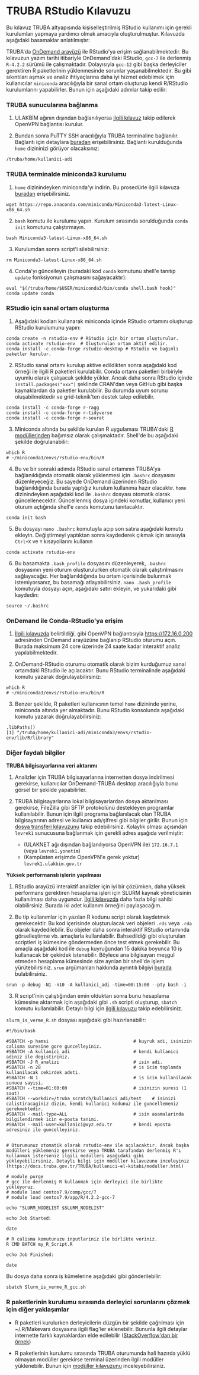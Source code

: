 
# TRUBA RStudio Kılavuzu

Bu kılavuz TRUBA altyapısında kişiselleştirilmiş RStudio kullanımı için gerekli kurulumları yapmaya yardımcı olmak amacıyla oluşturulmuştur. Kılavuzda aşağıdaki basamaklar anlatılmıştır:


TRUBA'da [OnDemand arayüzü](https://docs.truba.gov.tr/TRUBA/kullanici-el-kitabi/kullanici-ara-yuzu/openondemand/index.html#) ile RStudio'ya erişim sağlanabilmektedir. Bu kılavuzun yazım tarihi itibariyle OnDemand'daki RStudio, `gcc-7` ile derlenmiş `R-4.2.2` sürümü ile çalışmaktadır. Dolayısıyla `gcc-12` gibi başka derleyiciler gerektiren R paketlerinin yüklenmesinde sorunlar yaşanabilmektedir. Bu gibi sıkıntıları aşmak ve analiz ihtiyaçlarına daha iyi hizmet edebilmek için kullanıcılar `miniconda` aracılığıyla bir sanal ortam oluşturup kendi R/RStudio kurulumlarını yapabilirler. Bunun için aşağıdaki adımlar takip edilir:

### TRUBA sunucularına bağlanma

1. ULAKBİM ağının dışından bağlanılıyorsa [ilgili kılavuz](https://docs.truba.gov.tr/TRUBA/kullanici-el-kitabi/open-vpn/index.html) takip edilerek OpenVPN bağlantısı kurulur.

2. Bundan sonra PuTTY SSH aracılığıyla TRUBA terminaline bağlanılır. Bağlantı için detaylara [buradan](https://docs.truba.gov.tr/TRUBA/kullanici-el-kitabi/kullanici-ara-yuzu/ssh-ile-baglanti/index.html) erişebilirsiniz. Bağlantı kurulduğunda `home` dizininizi görüyor olacaksınız:

`/truba/home/kullanici-adi`

### TRUBA terminalde miniconda3 kurulumu

1. `home` dizinindeyken miniconda'yı indirin. Bu prosedürle ilgili kılavuza [buradan](https://docs.truba.gov.tr/how-to-guides/python/anaconda.html) erişebilirsiniz.

`wget https://repo.anaconda.com/miniconda/Miniconda3-latest-Linux-x86_64.sh`

2. `bash` komutu ile kurulumu yapın. Kurulum sırasında sorulduğunda `conda init` komutunu çalıştırmayın.

`bash Miniconda3-latest-Linux-x86_64.sh`

3. Kurulumdan sonra script'i silebilirsiniz:

`rm Miniconda3-latest-Linux-x86_64.sh` 

4. Conda'yı güncelleyin (buradaki kod `conda` komutunu shell'e tanıtıp `update` fonksiyonun çalışmasını sağayacaktır):

```
eval "$(/truba/home/$USER/miniconda3/bin/conda shell.bash hook)"
conda update conda
``` 

### RStudio için sanal ortam oluşturma

1. Aşağıdaki kodları kullanarak miniconda içinde RStudio ortamını oluşturup RStudio kurulumunu yapın:

```
conda create -n rstudio-env # RStudio için bir ortam oluşturulur.
conda activate rstudio-env  # Oluşturulan ortam aktif edilir.
conda install -c conda-forge rstudio-desktop # RStudio ve bağımlı paketler kurulur.
```

2. RStudio sanal ortamı kurulup aktive edildikten sonra aşağıdaki kod örneği ile ilgili R paketleri kurulabilir. Conda ortamı paketleri birbiriyle uyumlu olarak çalışacak şekilde yükler. Ancak daha sonra RStudio içinde `install.packages("xxx")` şeklinde CRAN'dan veya GitHub gibi başka kaynaklardan da paketler kurulabilir. Bu durumda uyum sorunu oluşabilmektedir ve grid-teknik'ten destek talep edilebilir.

```
conda install -c conda-forge r-ragg
conda install -c conda-forge r-tidyverse
conda install -c conda-forge r-seurat
```

3. Miniconda altında bu şekilde kurulan R uygulaması TRUBA'daki [R modüllerinden](https://docs.truba.gov.tr/how-to-guides/R/index.html) bağımsız olarak çalışmaktadır. Shell'de bu aşağıdaki şekilde doğrulanabilir:

```
which R
# ~/miniconda3/envs/rstudio-env/bin/R
```

4. Bu ve bir sonraki adımda RStudio sanal ortamının TRUBA'ya bağlanıldığında otomatik olarak yüklenmesi için `.bashrc` dosyasını düzenleyeceğiz. Bu sayede OnDemand üzerinden RStudio bağlanıldığında burada yaptığız kurulum kullanıma hazır olacaktır. `home` dizinindeyken aşağıdaki kod ile `.bashrc` dosyası otomatik olarak güncellenecektir. Güncellenmiş dosya içindeki komutlar, kullanıcı yeni oturum açtığında shell'e `conda` komutunu tanıtacaktır.

`conda init bash`

5. Bu dosyayı `nano .bashrc` komutuyla açıp son satıra aşağıdaki komutu ekleyin. Değiştirmeyi yaptıktan sonra kaydederek çıkmak için sırasıyla `Ctrl+X` ve `Y` kısayollarını kullanın

`conda activate rstudio-env`

6. Bu basamakta `.bash_profile` dosyasını düzenleyerek, `.bashrc` dosyasının yeni oturum oluşturulurken otomatik olarak çalıştırılmasını sağlayacağız. Her bağlanıldığında bu ortam içerisinde bulunmak istemiyorsanız, bu basamağı atlayabilirsiniz. `nano .bash_profile` komutuyla dosyayı açın, aşağıdaki satırı ekleyin, ve yukarıdaki gibi kaydedin:

`source ~/.bashrc`

### OnDemand ile Conda-RStudio'ya erişim

1. [İlgili kılavuzda](https://docs.truba.gov.tr/TRUBA/kullanici-el-kitabi/kullanici-ara-yuzu/openondemand/index.html) belirtildiği, gibi OpenVPN bağlantısıyla https://172.16.0.200 adresinden OnDemand arayüzüne bağlanıp RStudio oturumu açın. Burada maksimum 24 core üzerinde 24 saate kadar interaktif analiz yapılabilmektedir.

2. OnDemand-RStudio oturumu otomatik olarak bizim kurduğumuz sanal ortamdaki RStudio ile açılacaktır. Bunu RStudio terminalinde aşağıdaki komutu yazarak doğrulayabilirsiniz:

``` 
which R
# ~/miniconda3/envs/rstudio-env/bin/R
```

3. Benzer şekilde, R paketleri kullanıcının temel `home` dizininde yerine, miniconda altında yer almaktadır. Bunu RStudio konsolunda aşağıdaki komutu yazarak doğrulayabilirsiniz:

```
.libPaths()
[1] "/truba/home/kullanici-adi/miniconda3/envs/rstudio-env/lib/R/library"
```

### Diğer faydalı bilgiler

**TRUBA bilgisayarlarına veri aktarımı**

1. Analizler için TRUBA bilgisayarlarına internetten dosya indirilmesi gerekirse, kullanıcılar OnDemand-TRUBA desktop aracılığıyla bunu görsel bir şekilde yapabilirler.

2. TRUBA bilgisayarlarına lokal bilgisayarlardan dosya aktarılması gerekirse, FileZilla gibi SFTP protokolünü destekleyen programlar kullanılabilir. Bunun için ilgili programa bağlanılacak olan TRUBA bilgisayarının adresi ve kullanıcı adı/şifresi gibi bilgiler girilir. Bunun için [dosya transferi kılavuzunu](https://docs.truba.gov.tr/TRUBA/kullanici-el-kitabi/kullanici-ara-yuzu/ssh-ile-baglanti/winscp.html) takip edebilirsiniz. Kolaylık olması açısından `levrek1` sunucusuna bağlanmak için gerekli adres aşağıda verilmiştir:

	- (ULAKNET ağı dışından bağlanılıyorsa OpenVPN ile) `172.16.7.1` (veya `levrek1.yonetim`)
	- (Kampüsten erişimde OpenVPN'e gerek yoktur) `levrek1.ulakbim.gov.tr`
	
**Yüksek performanslı işlerin yapılması**

1. RStudio arayüzü interaktif analizler için iyi bir çözümken, daha yüksek performans gerektiren hesaplama işleri için SLURM kaynak yöneticisinin kullanılması daha uygundur. [İlgili kılavuzda](https://docs.truba.gov.tr/TRUBA/kullanici-el-kitabi/kaynakyoneticisi-isdongusu/basic_slurm_commands.html) daha fazla bilgi sahibi olabilirsiniz. Burada iki adet kullanım örneğini paylaşacağım.

2. Bu tip kullanımlar için yazılan R kodunu script olarak kaydetmek gerekecektir. Bu kod içerisinde oluşturulacak veri objeleri `.rds` veya `.rda` olarak kaydedilebilir. Bu objeler daha sonra interaktif RStudio ortamında görselleştirme vb. amaçlarla kullanılabilir. Bahsedildiği gibi oluşturulan scriptleri iş kümesine göndermeden önce test etmek gerekebilir. Bu amaçla aşağıdaki kod ile `debug` kuyruğundan 15 dakika boyunca 10 iş kullanacak bir çekirdek istenebilir. Böylece ana bilgisayarı meşgul etmeden hesaplama kümesinde size ayrılan bir shell'de işlem yürütebilirsiniz. `srun` argümanları hakkında ayrıntılı bilgiyi [burada]([https://slurm.schedmd.com/srun.html) bulabilirsiniz.

`srun -p debug -N1 -n10 -A kullanici_adi -time=00:15:00 --pty bash -i`

3. R script'inin çalıştığından emin olduktan sonra bunu hesaplama kümesine aktarmak için aşağıdaki gibi `.sh` scripti oluşturup, `sbatch` komutu kullanılabilir. Detaylı bilgi için [ilgili kılavuzu](https://docs.truba.gov.tr/how-to-guides/R/index.html) takip edebilirsiniz.

`slurm_is_verme_R.sh` dosyası aşağıdaki gibi hazırlanabilir:

```
#!/bin/bash

#SBATCH -p hamsi                                # kuyruk adi, isinizin calisma suresine gore guncelleyiniz.
#SBATCH -A kullanici_adi                        # kendi kullanici adiniz ile degistiriniz.
#SBATCH -J R_analizi                            # isin adi.
#SBATCH -n 28                                   # is icin toplamda kullanilacak cekirdek adeti.
#SBATCH -N 1                                    # is icin kullanilacak sunucu sayisi.
#SBATCH --time=01:00:00                         # isinizin suresi (1 saat)
#SBATCH --workdir=/truba_scratch/kullanici_adi/test    # isinizi calistiracaginiz dizin, kendi kullanici kodunuz ile guncellemeniz gerekmektedir.
#SBATCH --mail-type=ALL                         # isin asamalarinda bilgilendirmek icin e-posta tanimi.
#SBATCH --mail-user=kullanici@xyz.edu.tr        # kendi eposta adresiniz ile guncelleyiniz.


# Oturumunuz otomatik olarak rstudio-env ile açılacaktır. Ancak başka modülleri yüklemeniz gerekirse veya TRUBA tarafından derlenmiş R'ı kullanmak isterseniz ilgili modülleri aşağıdaki gibi yükleyebilirsiniz. Detaylı bilgi için modüller kılavuzunu inceleyiniz (https://docs.truba.gov.tr/TRUBA/kullanici-el-kitabi/moduller.html)

# module purge
# gcc ile derlenmiş R kullanmak için derleyici ile birlikte yüklüyoruz.
# module load centos7.9/comp/gcc/7
# module load centos7.9/app/R/4.2.2-gcc-7

echo "SLURM_NODELIST $SLURM_NODELIST"

echo Job Started:

date

# R calisma komutunuzu inputlariniz ile birlikte veriniz.
R CMD BATCH my_R_Script.R

echo Job Finished:

date

``` 

Bu dosya daha sonra iş kümelerine aşağıdaki gibi gönderilebilir:

`sbatch Slurm_is_verme_R_gcc.sh`


### R paketlerinin kurulumu sırasında derleyici sorunlarını çözmek için diğer yaklaşımlar

- R paketleri kurulurken derleyicilerin düzgün bir şekilde çağrılması için ~/.R/Makevars dosyasına ilgili flag'ler eklenebilir. Bununla ilgili detaylar internette farklı kaynaklardan elde edilebilir ([StackOverflow'dan bir örnek](https://stackoverflow.com/questions/1616983/building-r-packages-using-alternate-gcc))

- R paketlerinin kurulumu sırasında TRUBA oturumunda hali hazırda yüklü olmayan modüller gerekirse terminal üzerinden ilgili modüller yüklenebilir. Bunun için [modüller kılavuzunu](https://docs.truba.gov.tr/TRUBA/kullanici-el-kitabi/moduller.html) inceleyebilirsiniz.



